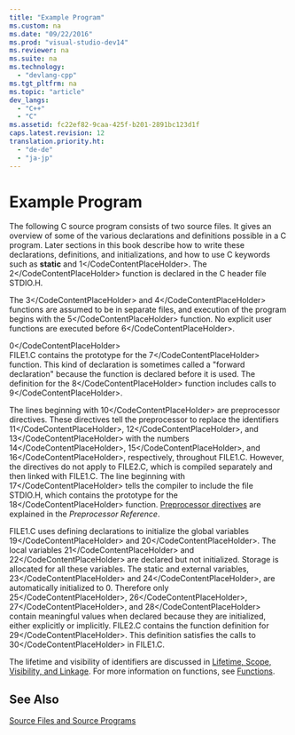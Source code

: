 ```yaml
---
title: "Example Program"
ms.custom: na
ms.date: "09/22/2016"
ms.prod: "visual-studio-dev14"
ms.reviewer: na
ms.suite: na
ms.technology: 
  - "devlang-cpp"
ms.tgt_pltfrm: na
ms.topic: "article"
dev_langs: 
  - "C++"
  - "C"
ms.assetid: fc22ef82-9caa-425f-b201-2891bc123d1f
caps.latest.revision: 12
translation.priority.ht: 
  - "de-de"
  - "ja-jp"
---
```

# Example Program
The following C source program consists of two source files. It gives an overview of some of the various declarations and definitions possible in a C program. Later sections in this book describe how to write these declarations, definitions, and initializations, and how to use C keywords such as **static** and <CodeContentPlaceHolder>1\</CodeContentPlaceHolder>. The <CodeContentPlaceHolder>2\</CodeContentPlaceHolder> function is declared in the C header file STDIO.H.  
  
 The <CodeContentPlaceHolder>3\</CodeContentPlaceHolder> and <CodeContentPlaceHolder>4\</CodeContentPlaceHolder> functions are assumed to be in separate files, and execution of the program begins with the <CodeContentPlaceHolder>5\</CodeContentPlaceHolder> function. No explicit user functions are executed before <CodeContentPlaceHolder>6\</CodeContentPlaceHolder>.  
  
<CodeContentPlaceHolder>0\</CodeContentPlaceHolder>  
 FILE1.C contains the prototype for the <CodeContentPlaceHolder>7\</CodeContentPlaceHolder> function. This kind of declaration is sometimes called a "forward declaration" because the function is declared before it is used. The definition for the <CodeContentPlaceHolder>8\</CodeContentPlaceHolder> function includes calls to <CodeContentPlaceHolder>9\</CodeContentPlaceHolder>.  
  
 The lines beginning with <CodeContentPlaceHolder>10\</CodeContentPlaceHolder> are preprocessor directives. These directives tell the preprocessor to replace the identifiers <CodeContentPlaceHolder>11\</CodeContentPlaceHolder>, <CodeContentPlaceHolder>12\</CodeContentPlaceHolder>, and <CodeContentPlaceHolder>13\</CodeContentPlaceHolder> with the numbers <CodeContentPlaceHolder>14\</CodeContentPlaceHolder>, <CodeContentPlaceHolder>15\</CodeContentPlaceHolder>, and <CodeContentPlaceHolder>16\</CodeContentPlaceHolder>, respectively, throughout FILE1.C. However, the directives do not apply to FILE2.C, which is compiled separately and then linked with FILE1.C. The line beginning with <CodeContentPlaceHolder>17\</CodeContentPlaceHolder> tells the compiler to include the file STDIO.H, which contains the prototype for the <CodeContentPlaceHolder>18\</CodeContentPlaceHolder> function. [Preprocessor directives](../vs140/preprocessor-directives.md) are explained in the *Preprocessor Reference*.  
  
 FILE1.C uses defining declarations to initialize the global variables <CodeContentPlaceHolder>19\</CodeContentPlaceHolder> and <CodeContentPlaceHolder>20\</CodeContentPlaceHolder>. The local variables <CodeContentPlaceHolder>21\</CodeContentPlaceHolder> and <CodeContentPlaceHolder>22\</CodeContentPlaceHolder> are declared but not initialized. Storage is allocated for all these variables. The static and external variables, <CodeContentPlaceHolder>23\</CodeContentPlaceHolder> and <CodeContentPlaceHolder>24\</CodeContentPlaceHolder>, are automatically initialized to 0. Therefore only <CodeContentPlaceHolder>25\</CodeContentPlaceHolder>, <CodeContentPlaceHolder>26\</CodeContentPlaceHolder>, <CodeContentPlaceHolder>27\</CodeContentPlaceHolder>, and <CodeContentPlaceHolder>28\</CodeContentPlaceHolder> contain meaningful values when declared because they are initialized, either explicitly or implicitly. FILE2.C contains the function definition for <CodeContentPlaceHolder>29\</CodeContentPlaceHolder>. This definition satisfies the calls to <CodeContentPlaceHolder>30\</CodeContentPlaceHolder> in FILE1.C.  
  
 The lifetime and visibility of identifiers are discussed in [Lifetime, Scope, Visibility, and Linkage](../vs140/lifetime--scope--visibility--and-linkage.md). For more information on functions, see [Functions](../vs140/functions--c-.md).  
  
## See Also  
 [Source Files and Source Programs](../vs140/source-files-and-source-programs.md)